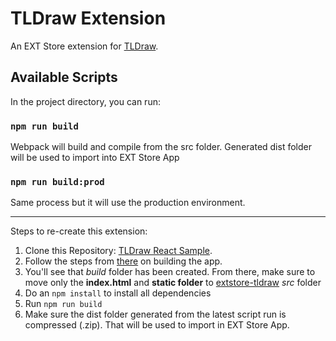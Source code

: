 # TLDraw Extension

An EXT Store extension for [TLDraw](https://www.tldraw.com/).

## Available Scripts

In the project directory, you can run:

### `npm run build`

Webpack will build and compile from the src folder. Generated dist folder will be used to import into EXT Store App

### `npm run build:prod`

Same process but it will use the production environment.

---

Steps to re-create this extension:

1. Clone this Repository: [TLDraw React Sample](https://github.com/Audiph/extstore-tldraw-react).
2. Follow the steps from [there](https://github.com/Audiph/extstore-tldraw-react/blob/main/README.md) on building the app.
3. You'll see that _build_ folder has been created. From there, make sure to move only the **index.html** and **static folder** to [extstore-tldraw](https://github.com/Audiph/extstore-tldraw) _src_ folder
4. Do an `npm install` to install all dependencies
5. Run `npm run build`
6. Make sure the dist folder generated from the latest script run is compressed (.zip). That will be used to import in EXT Store App.
